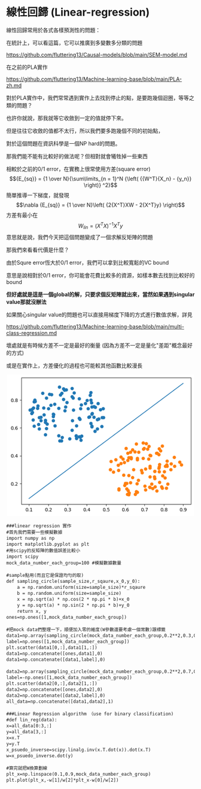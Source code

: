 # 線性回歸 (Linear-regression)

線性回歸常用於各式各樣預測性的問題：

在統計上，可以看這篇，它可以推廣到多變數多分類的問題

https://github.com/fluttering13/Causal-models/blob/main/SEM-model.md

在之前的PLA實作

https://github.com/fluttering13/Machine-learning-base/blob/main/PLA-zh.md

對於PLA實作中，我們常常遇到實作上去找到停止的點，是要跑幾個迴圈，等等之類的問題？

也許你就說，那我就等它收斂到一定的值就停下來。

但是往往它收斂的值都不太行，所以我們要多跑幾個不同的初始點，

對於這個問題在資訊科學是一個NP hard的問題。

那我們能不能有比較好的做法呢？但相對就會犧牲掉一些東西

相較於之前的0/1 error，在實務上很常使用方差(square error)
$${E_{sq}} = {1 \over N}{\sum\limits_{n = 1}^N {\left( {{W^T}{X_n} - {y_n}} \right)} ^2}$$
簡單推導一下梯度，就發現
$$\nabla {E_{sq}} = {1 \over N}\left( {2{X^T}XW - 2{X^T}y} \right)$$
方差有最小在
$${W_{lin}} = {\left( {{X^T}X} \right)^{ - 1}}{X^T}y$$
意思就是說，我們今天把這個問題變成了一個求解反矩陣的問題

那我們來看看代價是什麼？

由於Squre error恆大於0/1 error，我們可以拿到比較寬鬆的VC bound

意思是說相對於0/1 error，你可能會花費比較多的資源，如樣本數去找到比較好的bound

**但好處就是這是一個global的解，只要求個反矩陣就出來，當然如果遇到singular value那就沒辦法**

 如果關心singular value的問題也可以直接用梯度下降的方式進行數值求解，詳見

 https://github.com/fluttering13/Machine-learning-base/blob/main/multi-class-regression.md

壞處就是有時候方差不一定是最好的衡量 (因為方差不一定是量化"差距"概念最好的方式)

或是在實作上，方差優化的過程也可能較其他函數比較漫長

<div align=center><img src="https://raw.githubusercontent.com/fluttering13/Machine-learning-base/master/pic/lin1.png" width="500px"/></div>

```
###linear regression 實作
#首先我們需要一些模擬數據
import numpy as np
import matplotlib.pyplot as plt
#用scipy的反矩陣的數值誤差比較小
import scipy
mock_data_number_each_group=100 #模擬數據數量

#sample點用(而且它是保證均勻的取)
def sampling_circle(sample_size,r_sqaure,x_0,y_0):
    a = np.random.uniform(size=sample_size)*r_sqaure
    b = np.random.uniform(size=sample_size)
    x = np.sqrt(a) * np.cos(2 * np.pi * b)+x_0
    y = np.sqrt(a) * np.sin(2 * np.pi * b)+y_0
    return x, y
ones=np.ones([1,mock_data_number_each_group])

#把mock data們整理一下，順便加入零的維度(W參數還要考慮一個常數)跟標籤
data1=np.array(sampling_circle(mock_data_number_each_group,0.2**2,0.3,0.7))
label=np.ones([1,mock_data_number_each_group])
plt.scatter(data1[0,:],data1[1,:])
data1=np.concatenate([ones,data1],0)
data1=np.concatenate([data1,label],0)

data2=np.array(sampling_circle(mock_data_number_each_group,0.2**2,0.7,0.3))
label=-np.ones([1,mock_data_number_each_group])
plt.scatter(data2[0,:],data2[1,:])
data2=np.concatenate([ones,data2],0)
data2=np.concatenate([data2,label],0)
all_data=np.concatenate([data1,data2],1)

###Linear Regression algorithm　（use for binary classification)
#def lin_reg(data):
x=all_data[0:3,:]
y=all_data[3,:]
x=x.T
y=y.T
x_psuedo_inverse=scipy.linalg.inv(x.T.dot(x)).dot(x.T)
w=x_psuedo_inverse.dot(y)

#算完就把W換算劃線
plt_x=np.linspace(0.1,0.9,mock_data_number_each_group)
plt.plot(plt_x,-w[1]/w[2]*plt_x-w[0]/w[2])
```
